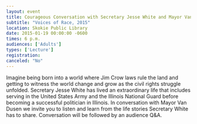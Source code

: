 ```yaml
---
layout: event
title: Courageous Conversation with Secretary Jesse White and Mayor Van Dusen
subtitle: "Voices of Race, 2015"
location: Skokie Public Library
date: 2015-01-19 00:00:00 -0600
times: 6 p.m.
audiences: ['Adults']
types: ['Lecture']
registration: 
canceled: "No"
---
```

Imagine being born into a world where Jim Crow laws rule the land and getting to witness the world change and grow as the civil rights struggle unfolded. Secretary Jesse White has lived an extraordinary life that includes serving in the United States Army and the Illinois National Guard before becoming a successful  politician in Illinois. In conversation with Mayor Van Dusen we invite you to listen and learn from the life stories Secretary White has to share. Conversation will be followed by an audience Q&A.
